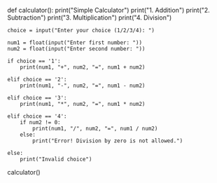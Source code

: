 def calculator():
    print("Simple Calculator")
    print("1. Addition")
    print("2. Subtraction")
    print("3. Multiplication")
    print("4. Division")

    choice = input("Enter your choice (1/2/3/4): ")

    num1 = float(input("Enter first number: "))
    num2 = float(input("Enter second number: "))

    if choice == '1':
        print(num1, "+", num2, "=", num1 + num2)

    elif choice == '2':
        print(num1, "-", num2, "=", num1 - num2)

    elif choice == '3':
        print(num1, "*", num2, "=", num1 * num2)

    elif choice == '4':
        if num2 != 0:
            print(num1, "/", num2, "=", num1 / num2)
        else:
            print("Error! Division by zero is not allowed.")

    else:
        print("Invalid choice")

calculator()
